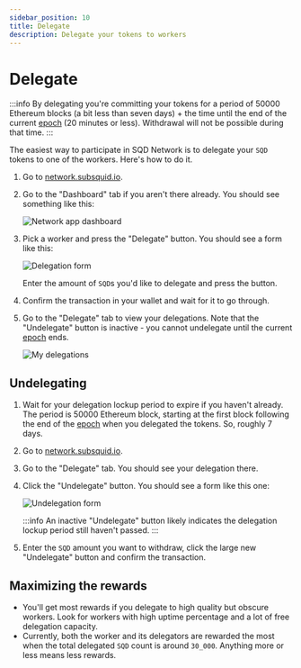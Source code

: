 ```yaml
---
sidebar_position: 10
title: Delegate
description: Delegate your tokens to workers
---
```


# Delegate

:::info
By delegating you're committing your tokens for a period of 50000 Ethereum blocks (a bit less than seven days) + the time until the end of the current [epoch](/subsquid-network/faq/#epoch) (20 minutes or less). Withdrawal will not be possible during that time.
:::

The easiest way to participate in SQD Network is to delegate your `SQD` tokens to one of the workers. Here's how to do it.

1. Go to [network.subsquid.io](https://network.subsquid.io).

2. Go to the "Dashboard" tab if you aren't there already. You should see something like this:

   ![Network app dashboard](./delegate_dashboard.png)

3. Pick a worker and press the "Delegate" button. You should see a form like this:

   ![Delegation form](./delegate_form.png)

   Enter the amount of `SQD`s you'd like to delegate and press the button.

4. Confirm the transaction in your wallet and wait for it to go through.

5. Go to the "Delegate" tab to view your delegations. Note that the "Undelegate" button is inactive - you cannot undelegate until the current [epoch](/subsquid-network/faq/#epoch) ends.

   ![My delegations](./delegate_my_delegations.png)

## Undelegating

1. Wait for your delegation lockup period to expire if you haven't already. The period is 50000 Ethereum block, starting at the first block following the end of the [epoch](/subsquid-network/faq/#epoch) when you delegated the tokens. So, roughly 7 days.

2. Go to [network.subsquid.io](https://network.subsquid.io).

3. Go to the "Delegate" tab. You should see your delegation there.

4. Click the "Undelegate" button. You should see a form like this one:

   ![Undelegation form](./delegate_undelegate.png)

   :::info
   An inactive "Undelegate" button likely indicates the delegation lockup period still haven't passed.
   :::

5. Enter the `SQD` amount you want to withdraw, click the large new "Undelegate" button and confirm the transaction.

## Maximizing the rewards

- You'll get most rewards if you delegate to high quality but obscure workers. Look for workers with high uptime percentage and a lot of free delegation capacity.
- Currently, both the worker and its delegators are rewarded the most when the total delegated `SQD` count is around `30_000`. Anything more or less means less rewards.
